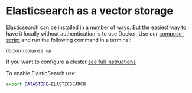 # Elasticsearch as a vector storage

Elasticsearch can be installed in a number of ways. But the easiest way to have it locally without authentication is to use Docker.
Use our [compose-script](docker-compose.yml) and run the following command in a terminal:

    docker-compose up

If you want to configure a cluster [see full instructions](https://www.elastic.co/guide/en/elasticsearch/reference/current/docker.html#docker)

To enable ElasticSearch use:
```bash
export DATASTORE=ELASTICSEARCH
```
